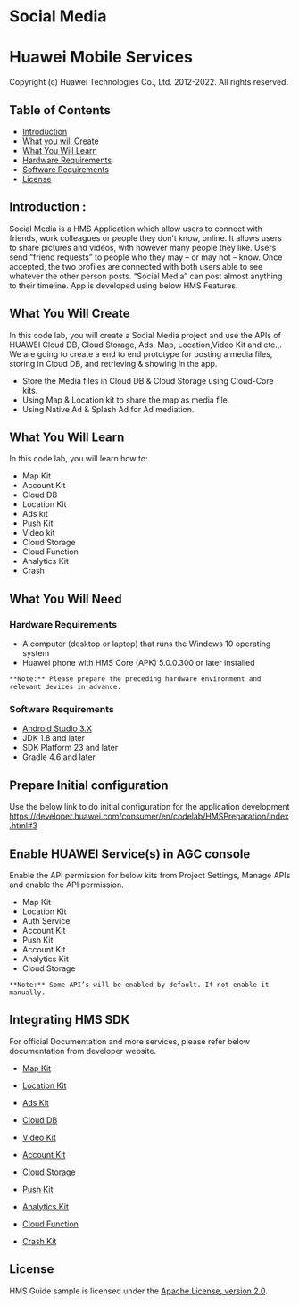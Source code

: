 
# Social Media

# Huawei Mobile Services
Copyright (c) Huawei Technologies Co., Ltd. 2012-2022. All rights reserved.

## Table of Contents
* [Introduction](#introduction)
* [What you will Create](#what-you-will-create)
* [What You Will Learn](#what-you-will-learn)
* [Hardware Requirements](#hardware-requirements)
* [Software Requirements](#software-requirements)
* [License](#license)

## Introduction :

Social Media is a HMS Application which allow users to connect with friends, work colleagues or people they don’t know, online. It allows users to share pictures and videos, with however many people they like. Users send “friend requests” to people who they may – or may not – know. Once accepted, the two profiles are connected with both users able to see whatever the other person posts. “Social Media” can post almost anything to their timeline. App is developed using below HMS Features.

## What You Will Create

In this code lab, you will create a Social Media project and use the APIs of HUAWEI Cloud DB, Cloud Storage, Ads, Map, Location,Video Kit and etc.,. We are going to create a end to end prototype for posting a media files, storing in Cloud DB, and retrieving & showing in the app.

*	Store the Media files in Cloud DB & Cloud Storage using Cloud-Core kits.
*	Using Map & Location kit to share the map as media file.
*	Using Native Ad & Splash Ad for Ad mediation.

## What You Will Learn

In this code lab, you will learn how to:
*	Map Kit
*	Account Kit
*	Cloud DB
*	Location Kit
*	Ads kit
*	Push Kit
*	Video kit
*	Cloud Storage
*	Cloud Function
*	Analytics Kit
*	Crash

## What You Will Need

### Hardware Requirements

*	A computer (desktop or laptop) that runs the Windows 10 operating system
*	Huawei phone with HMS Core (APK) 5.0.0.300 or later installed
```
**Note:** Please prepare the preceding hardware environment and relevant devices in advance.
```
### Software Requirements

*	[Android Studio 3.X](https://developer.android.com/studio)
*	JDK 1.8 and later 
*	SDK Platform 23 and later
*	Gradle 4.6 and later


## Prepare Initial configuration

Use the below link to do initial configuration for the application development
https://developer.huawei.com/consumer/en/codelab/HMSPreparation/index.html#3

## Enable HUAWEI Service(s) in AGC console

Enable the API permission for below kits from Project Settings, Manage APIs and enable the API permission.
*	Map Kit
*	Location Kit
*	Auth Service
*	Account Kit
*	Push Kit
*	Account Kit
*	Analytics Kit
*	Cloud Storage

```
**Note:** Some API’s will be enabled by default. If not enable it manually.
```

## Integrating HMS SDK
For official Documentation and more services, please refer below documentation from developer website.

*  [Map Kit](https://developer.huawei.com/consumer/en/hms/huawei-MapKit/)

*  [Location Kit](https://developer.huawei.com/consumer/en/hms/huawei-locationkit/)

*  [Ads Kit](https://developer.huawei.com/consumer/en/hms/huawei-adskit)

*  [Cloud DB](https://developer.huawei.com/consumer/en/agconnect/cloud-base/)

*  [Video Kit](https://developer.huawei.com/consumer/en/hms/huawei-videokit/)

*  [Account Kit](https://developer.huawei.com/consumer/en/hms/huawei-accountkit)

*  [Cloud Storage](https://developer.huawei.com/consumer/en/agconnect/cloud-storage/)

*  [Push Kit](https://developer.huawei.com/consumer/en/hms/huawei-pushkit/)

*  [Analytics Kit](https://developer.huawei.com/consumer/en/hms/huawei-analyticskit/)

*  [Cloud Function](https://developer.huawei.com/consumer/en/agconnect/cloud-function/)

*  [Crash Kit](https://developer.huawei.com/consumer/en/agconnect/crash/)

## License
HMS Guide sample is licensed under the [Apache License, version 2.0](http://www.apache.org/licenses/LICENSE-2.0).